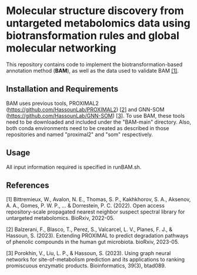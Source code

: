 # Molecular structure discovery from untargeted metabolomics data using biotransformation rules and global molecular networking

This repository contains code to implement the biotransformation-based annotation method (**BAM**), as well as the data used to validate BAM [[1]](#1).

## Installation and Requirements

BAM uses previous tools, PROXIMAL2 (https://github.com/HassounLab/PROXIMAL2) [[2]](#2) and GNN-SOM (https://github.com/HassounLab/GNN-SOM) [[3]](#3). To use BAM, these tools need to be downloaded and included under the "BAM-main" directory. Also, both conda environments need to be created as described in those repositories and named "proximal2" and "som" respectively.

## Usage

All input information required is specified in runBAM.sh.

## References 
<a id="1">[1]</a> 
Bittremieux, W., Avalon, N. E., Thomas, S. P., Kakhkhorov, S. A., Aksenov, A. A., Gomes, P. W. P., ... & Dorrestein, P. C. (2022). Open access repository-scale propagated nearest neighbor suspect spectral library for untargeted metabolomics. BioRxiv, 2022-05.

<a id="2">[2]</a> 
Balzerani, F., Blasco, T., Perez, S., Valcarcel, L. V., Planes, F. J., & Hassoun, S. (2023). Extending PROXIMAL to predict degradation pathways of phenolic compounds in the human gut microbiota. bioRxiv, 2023-05.

<a id="3">[3]</a> 
Porokhin, V., Liu, L. P., & Hassoun, S. (2023). Using graph neural networks for site-of-metabolism prediction and its applications to ranking promiscuous enzymatic products. Bioinformatics, 39(3), btad089.